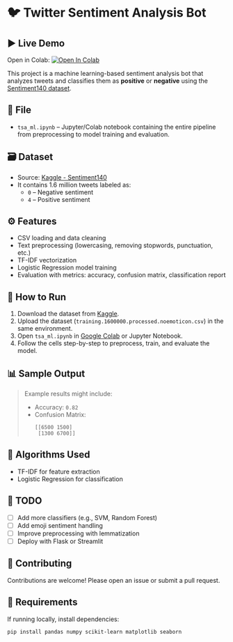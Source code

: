 # 🐦 Twitter Sentiment Analysis Bot

## ▶️ Live Demo

Open in Colab: [![Open In Colab](https://colab.research.google.com/assets/colab-badge.svg)](https://colab.research.google.com/drive/1cUcBBJK-P4jtTDYgBuTLT7btmbxKqGs9?usp=sharing)


This project is a machine learning-based sentiment analysis bot that analyzes tweets and classifies them as **positive** or **negative** using the [Sentiment140 dataset](https://www.kaggle.com/datasets/kazanova/sentiment140).

## 📂 File

- `tsa_ml.ipynb` – Jupyter/Colab notebook containing the entire pipeline from preprocessing to model training and evaluation.

## 🗃 Dataset

- Source: [Kaggle - Sentiment140](https://www.kaggle.com/datasets/kazanova/sentiment140)
- It contains 1.6 million tweets labeled as:
  - `0` – Negative sentiment
  - `4` – Positive sentiment

## ⚙️ Features

- CSV loading and data cleaning
- Text preprocessing (lowercasing, removing stopwords, punctuation, etc.)
- TF-IDF vectorization
- Logistic Regression model training
- Evaluation with metrics: accuracy, confusion matrix, classification report

## 🚀 How to Run

1. Download the dataset from [Kaggle](https://www.kaggle.com/datasets/kazanova/sentiment140).
2. Upload the dataset (`training.1600000.processed.noemoticon.csv`) in the same environment.
3. Open `tsa_ml.ipynb` in [Google Colab](https://colab.research.google.com/) or Jupyter Notebook.
4. Follow the cells step-by-step to preprocess, train, and evaluate the model.

## 📊 Sample Output

> Example results might include:
>
> - Accuracy: `0.82`
> - Confusion Matrix:
>   ```
>   [[6500 1500]
>    [1300 6700]]
>   ```

## 🧠 Algorithms Used

- TF-IDF for feature extraction
- Logistic Regression for classification

## 🔧 TODO

- [ ] Add more classifiers (e.g., SVM, Random Forest)
- [ ] Add emoji sentiment handling
- [ ] Improve preprocessing with lemmatization
- [ ] Deploy with Flask or Streamlit

## 🤝 Contributing

Contributions are welcome! Please open an issue or submit a pull request.

## 🧾 Requirements

If running locally, install dependencies:

```bash
pip install pandas numpy scikit-learn matplotlib seaborn



